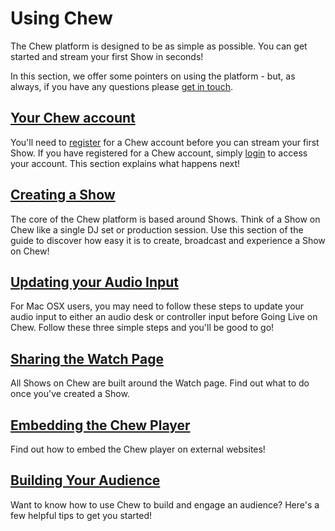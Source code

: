 # Using Chew

The Chew platform is designed to be as simple as possible. You can get started and stream your first Show in seconds! 

In this section, we offer some pointers on using the platform - but, as always, if you have any questions please [get in touch](http://chew.tv/guide/help_and_support).

## [Your Chew account](http://chew.tv/guide/using_chew/chew_account)

You'll need to [register](http://chew.tv/register) for a Chew account before you can stream your first Show. If you have registered for a Chew account, simply [login](http://chew.tv/login) to access your account. This section explains what happens next! 

## [Creating a Show](http://chew.tv/guide/using_chew/creating_a_show)

The core of the Chew platform is based around Shows. Think of a Show on Chew like a single DJ set or production session. Use this section of the guide to discover how easy it is to create, broadcast and experience a Show on Chew!

## [Updating your Audio Input](http://chew.tv/guide/using_chew/updating_your_audio_interface_mac_osx)

For Mac OSX users, you may need to follow these steps to update your audio input to either an audio desk or controller input before Going Live on Chew. Follow these three simple steps and you'll be good to go!

## [Sharing the Watch Page](http://chew.tv/guide/using_chew/sharing_the_watch_page)

All Shows on Chew are built around the Watch page. Find out what to do once you've created a Show.

## [Embedding the Chew Player](http://chew.tv/guide/using_chew/embedding_the_chew_player)

Find out how to embed the Chew player on external websites!

## [Building Your Audience](http://chew.tv/guide/using_chew/building_your_audience_on_chew)

Want to know how to use Chew to build and engage an audience? Here's a few helpful tips to get you started!
